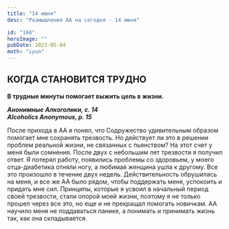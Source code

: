 ```yaml
---
title: "14 июня"
desc: "Размышления АА на сегодня - 14 июня"

id: "166"
heroImage: ""
pubDate: 2023-05-04
moth: "iyun"
---
```


## КОГДА СТАНОВИТСЯ ТРУДНО

**В трудные минуты помогает выжить цель в жизни.**

**_Анонимные Алкоголики, с. 14  
Alcoholics Anonymous, p. 15_**

После прихода в АА я понял, что Содружество удивительным образом помогает мне
сохранять трезвость. Но действует ли это в решении проблем реальной жизни, не
связанных с пьянством? На этот счет у меня были сомнения. После двух с
небольшим лет трезвости я получил ответ. Я потерял работу, появились проблемы
со здоровьем, у моего отца-диабетика отняли ногу, а любимая женщина ушла к
другому. Все это произошло в течение двух недель. Действительность обрушилась
на меня, и все же АА было рядом, чтобы поддержать меня, успокоить и придать
мне сил. Принципы, которые я усвоил в начальный период своей трезвости, стали
опорой моей жизни, поэтому я не только прошел через все это, но еще и не
прекращал помогать новичкам. АА научило меня не поддаваться панике, а понимать
и принимать жизнь так, как она складывается.

